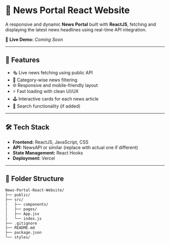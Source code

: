 # 📰 News Portal React Website

A responsive and dynamic **News Portal** built with **ReactJS**, fetching and displaying the latest news headlines using real-time API integration.

🔗 **Live Demo:** *Coming Soon*

---

## 🚀 Features

- 🗞️ Live news fetching using public API
- 🧭 Category-wise news filtering
- 🌐 Responsive and mobile-friendly layout
- ⚡ Fast loading with clean UI/UX
- 🕹️ Interactive cards for each news article
- 🔎 Search functionality (if added)

---

## 🛠️ Tech Stack

- **Frontend:** ReactJS, JavaScript, CSS
- **API:** NewsAPI or similar (replace with actual one if different)
- **State Management:** React Hooks
- **Deployment:** Vercel

---

## 📁 Folder Structure

```bash
News-Portal-React-Website/
├── public/
├── src/
│   ├── components/
│   ├── pages/
│   ├── App.jsx
│   └── index.js
├── .gitignore
├── README.md
├── package.json
└── styles/
